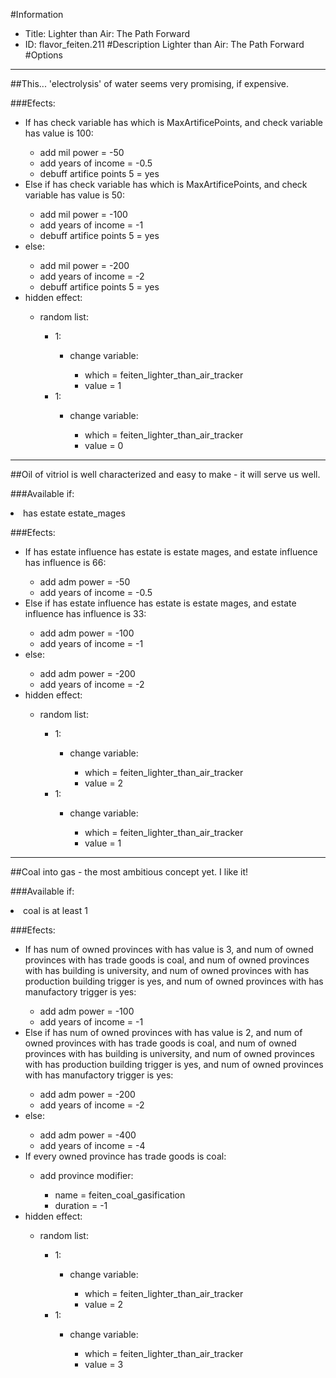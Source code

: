 #Information
 - Title: Lighter than Air: The Path Forward
 - ID: flavor_feiten.211
#Description
Lighter than Air: The Path Forward
#Options

___
##This... 'electrolysis' of water seems very promising, if expensive.

###Efects:<ul><li>If has check variable has which is MaxArtificePoints, and check variable has value is 100:</li><ul><li>add mil power = -50</li><li>add years of income = -0.5</li><li>debuff artifice points 5 = yes</li></ul><li>Else if has check variable has which is MaxArtificePoints, and check variable has value is 50:</li><ul><li>add mil power = -100</li><li>add years of income = -1</li><li>debuff artifice points 5 = yes</li></ul><li>else:</li><ul><li>add mil power = -200</li><li>add years of income = -2</li><li>debuff artifice points 5 = yes</li></ul><li>hidden effect:</li><ul><li>random list:</li><ul><li>1:</li><ul><li>change variable:</li><ul><li>which = feiten_lighter_than_air_tracker</li><li>value = 1</li></ul></ul><li>1:</li><ul><li>change variable:</li><ul><li>which = feiten_lighter_than_air_tracker</li><li>value = 0</li></ul></ul></ul></ul></ul>

___
##Oil of vitriol is well characterized and easy to make - it will serve us well.

###Available if:
<li>has estate estate_mages</li>

###Efects:<ul><li>If has estate influence has estate is estate mages, and estate influence has influence is 66:</li><ul><li>add adm power = -50</li><li>add years of income = -0.5</li></ul><li>Else if has estate influence has estate is estate mages, and estate influence has influence is 33:</li><ul><li>add adm power = -100</li><li>add years of income = -1</li></ul><li>else:</li><ul><li>add adm power = -200</li><li>add years of income = -2</li></ul><li>hidden effect:</li><ul><li>random list:</li><ul><li>1:</li><ul><li>change variable:</li><ul><li>which = feiten_lighter_than_air_tracker</li><li>value = 2</li></ul></ul><li>1:</li><ul><li>change variable:</li><ul><li>which = feiten_lighter_than_air_tracker</li><li>value = 1</li></ul></ul></ul></ul></ul>

___
##Coal into gas - the most ambitious concept yet. I like it!

###Available if:
<li>coal is at least 1</li>

###Efects:<ul><li>If has num of owned provinces with has value is 3, and num of owned provinces with has trade goods is coal, and num of owned provinces with has building is university, and num of owned provinces with has production building trigger is yes, and num of owned provinces with has manufactory trigger is yes:</li><ul><li>add adm power = -100</li><li>add years of income = -1</li></ul><li>Else if has num of owned provinces with has value is 2, and num of owned provinces with has trade goods is coal, and num of owned provinces with has building is university, and num of owned provinces with has production building trigger is yes, and num of owned provinces with has manufactory trigger is yes:</li><ul><li>add adm power = -200</li><li>add years of income = -2</li></ul><li>else:</li><ul><li>add adm power = -400</li><li>add years of income = -4</li></ul><li>If every owned province has trade goods is coal:</li><ul><li>add province modifier:</li><ul><li>name = feiten_coal_gasification</li><li>duration = -1</li></ul></ul><li>hidden effect:</li><ul><li>random list:</li><ul><li>1:</li><ul><li>change variable:</li><ul><li>which = feiten_lighter_than_air_tracker</li><li>value = 2</li></ul></ul><li>1:</li><ul><li>change variable:</li><ul><li>which = feiten_lighter_than_air_tracker</li><li>value = 3</li></ul></ul></ul></ul></ul>
